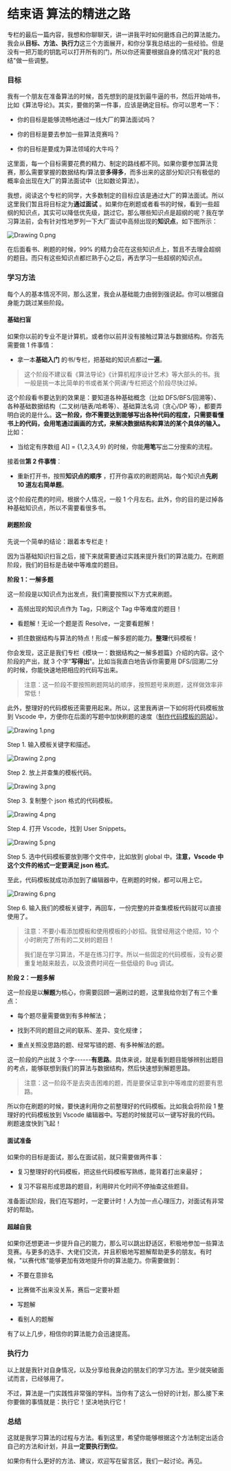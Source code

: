 # 结束语 算法的精进之路

专栏的最后一篇内容，我想和你聊聊天，讲一讲我平时如何磨炼自己的算法能力。我会从**目标、方法、执行力**这三个方面展开，和你分享我总结出的一些经验。但是没有一把万能的钥匙可以打开所有的门，所以你还需要根据自身的情况对"我的总结"做一些调整。

### 目标

我有一个朋友在准备算法的时候，首先想到的是找到最牛逼的书，然后开始啃书，比如《算法导论》。其实，要做的第一件事，应该是确定目标。你可以思考一下：

* 你的目标是能够流畅地通过一线大厂的算法面试吗？

* 你的目标是要去参加一些算法竞赛吗？

* 你的目标是要成为算法领域的大牛吗？

这里面，每一个目标需要花费的精力、制定的路线都不同。如果你要参加算法竞赛，那么需要掌握的数据结构/算法要**多得多**，而多出来的这部分知识只有极低的概率会出现在大厂的算法面试中（比如数论算法）。

我想，阅读这个专栏的同学，大多数制定的目标应该是通过大厂的算法面试。所以这里我们暂且将目标定为**通过面试** 。如果你在刷题或者看书的时候，看到一些超纲的知识点，其实可以降低优先级，跳过它。那么哪些知识点是超纲的呢？我在学习算法前，会有针对性地罗列一下大厂面试中高频出现的**知识点**，如下图所示：


<Image alt="Drawing 0.png" src="https://s0.lgstatic.com/i/image6/M00/40/E0/CioPOWCna7yAbR5gAABloprC1Ew727.png"/> 


在后面看书、刷题的时候，99% 的精力会花在这些知识点上，暂且不去理会超纲的题目。而只有这些知识点都烂熟于心之后，再去学习一些超纲的知识点。

### 学习方法

每个人的基本情况不同，那么这里，我会从基础能力由弱到强说起。你可以根据自身能力跳过某些阶段。

#### 基础扫盲

如果你以前的专业不是计算机，或者你以前并没有接触过算法与数据结构。你首先需要做 1 件事情：

* 拿一本**基础入门** 的书/专栏，把基础的知识点都过**一遍**。

> 这个阶段不建议看《算法导论》《计算机程序设计艺术》等大部头的书。我一般是挑一本比简单的书或者某个网课/专栏把这个阶段尽快过掉。

这个阶段看书要达到的效果是：要知道各种基础概念（比如 DFS/BFS/回溯等）、各种基础数据结构（二叉树/链表/哈希等）、基础算法名词（贪心/DP 等），都要弄明白说的是什么。**这一阶段，你不需要达到能够写出各种代码的程度，只需要看懂书上的代码，会用笔通过画画的方式，来解决数据结构和算法的某个具体的输入。** 比如：

* 当给定有序数组 A\[\] = {1,2,3,4,9} 的时候，你能**用笔**写出二分搜索的流程。

接着做**第 2 件事情**：

* 重新打开书，按照**知识点的顺序** ，打开你喜欢的刷题网站，每个知识点**先刷 10 道左右简单题**。

这个阶段花费的时间，根据个人情况，一般 1 个月左右。此外，你的目的是过掉各种基础知识点，所以不需要看很多书。

#### 刷题阶段

先说一个简单的结论：跟着本专栏走！

因为当基础知识扫盲之后，接下来就需要通过实践来提升我们的算法能力。在刷题阶段，我们的目标是击破中等难度的题目。

**阶段 1：一解多题**

这一阶段是以知识点为出发点，我们需要按照以下方式来刷题。

* 高频出现的知识点作为 Tag，只刷这个 Tag 中等难度的题目！

* 看题解！无论一个题是否 Resolve，一定要看题解！

* 抓住数据结构与算法的特点！形成一解多题的能力。**整理**代码模板！

你会发现，这正是我们专栏《模块一：数据结构之一解多题篇》介绍的内容。这个阶段的产出，就 3 个字"**写得出**"。比如当我直白地告诉你需要用 DFS/回溯/二分的时候，你能快速地把相应的代码写出来。
> 注意：这一阶段不要按照刷题网站的顺序，按照题号来刷题，这样做效率非常低！

此外，整理好的代码模板还需要用起来。所以，这里我再讲一下如何将代码模板放到 Vscode 中，方便你在后面的写题中加快刷题的速度（[制作代码模板的网站](https://snippet-generator.app/?fileGuid=xxQTRXtVcqtHK6j8)）。


<Image alt="Drawing 1.png" src="https://s0.lgstatic.com/i/image6/M00/40/E0/CioPOWCna86AIKUTAAKcKMDNif0795.png"/> 


Step 1. 输入模板关键字和描述。


<Image alt="Drawing 2.png" src="https://s0.lgstatic.com/i/image6/M01/40/D8/Cgp9HWCna9aAE5V-AAJfqe14csQ341.png"/> 


Step 2. 放上并查集的模板代码。


<Image alt="Drawing 3.png" src="https://s0.lgstatic.com/i/image6/M00/40/E0/CioPOWCna92AOE9BAAX3NcmR8bY969.png"/> 


Step 3. 复制整个 json 格式的代码模板。


<Image alt="Drawing 4.png" src="https://s0.lgstatic.com/i/image6/M00/40/E0/CioPOWCna-SAQvgEAATDO0xeDlg700.png"/> 


Step 4. 打开 Vscode，找到 User Snippets。


<Image alt="Drawing 5.png" src="https://s0.lgstatic.com/i/image6/M01/40/D8/Cgp9HWCna-mAV2VqAACacHgsh5E729.png"/> 


Step 5. 选中代码模板要放到哪个文件中，比如放到 global 中。**注意，Vscode 中这个文件的格式一定要满足 json 格式**。

至此，代码模板就成功添加到了编辑器中，在刷题的时候，都可以用上它。


<Image alt="Drawing 6.png" src="https://s0.lgstatic.com/i/image6/M00/40/E0/CioPOWCna_CAV0LiAAIg8AyGcA4899.png"/> 


Step 6. 输入我们的模板关键字，再回车，一份完整的并查集模板代码就可以直接使用了。
> 注意：不要小看添加模板和使用模板的小妙招。我曾经用这个绝招，10 个小时刷完了所有的二叉树的题目！
>
> 我们是在学习算法，不是在练习打字。所以一些固定的代码模板，没有必要重复地敲来敲去，以及浪费时间在一些低级的 Bug 调试。

**阶段 2：一题多解**

这一阶段是以**解题**为核心，你需要回顾一遍刷过的题，这里我给你划了有三个重点：

* 每个题尽量需要做到有多种解法；

* 找到不同的题目之间的联系、差异、变化规律；

* 重点关照没思路的题、经常写错的题、有多种解法的题。

这一阶段的产出就 3 个字------**有思路**。具体来说，就是看到题目能够辨别出题目的考点，能够联想到我们的算法与数据结构，然后快速想到解题思路。
> 注意：这一阶段不是去突击困难的题，而是要保证拿到中等难度的题要有思路。

所以你在刷题的时候，要快速利用你之前整理好的代码模板。比如我会将阶段 1 整理好的代码模板放到 Vscode 编辑器中。写题的时候就可以一键写好我的代码。刷题速度快到飞起！

#### 面试准备

如果你的目标是面试，那么在面试前，就只需要做两件事：

* 复习整理好的代码模板，把这些代码模板写熟练，能背着打出来最好；

* 复习不容易形成思路的题目，利用碎片化时间不停抽查这些题目。

准备面试阶段，我们在写题时，一定要计时！人为加一点心理压力，对面试有非常好的帮助。

#### 超越自我

如果你还想更进一步提升自己的能力，那么可以跳出舒适区，积极地参加一些算法竞赛。与更多的选手、大佬们交流，并且积极地写题解帮助更多的朋友。有时候，"以赛代练"能够更加有效地提升你的算法能力。你需要做到：

* 不要在意排名

* 比赛做不出来没关系，赛后一定要补题

* 写题解

* 看别人的题解

有了以上几步，相信你的算法能力会迅速提高。

### 执行力

以上就是我针对自身情况，以及分享给我身边的朋友们的学习方法。至少就突破面试而言，已经够用了。

不过，算法是一门实践性非常强的学科。当你有了这么一份好的计划，那么接下来你要做的事情就是：执行它！坚决地执行它！

### 总结

这就是我学习算法的过程与方法。看到这里，希望你能够根据这个方法制定出适合自己的方法和计划，并且**一定要执行到位**。

如果你有什么更好的方法、建议，欢迎写在留言区，我们一起讨论。再见。

